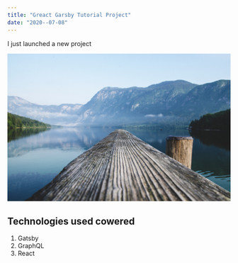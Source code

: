 ```yaml
---
title: "Greact Garsby Tutorial Project"
date: "2020--07-08"
---
```


I just launched a new project

![Background](./background.jpg)

## Technologies used cowered

1. Gatsby
2. GraphQL
3. React
